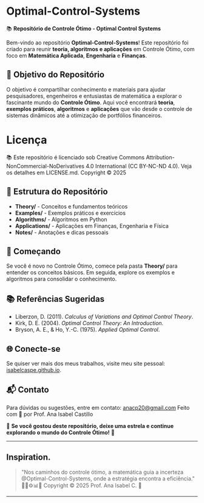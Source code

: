 # Optimal-Control-Systems

📚 **Repositório de Controle Ótimo - Optimal Control Systems**

Bem-vindo ao repositório **Optimal-Control-Systems**! Este repositório foi criado para reunir **teoria, algoritmos e aplicações** em Controle Ótimo, com foco em **Matemática Aplicada**, **Engenharia** e **Finanças**.

## 🎯 **Objetivo do Repositório**
O objetivo é compartilhar conhecimento e materiais para ajudar pesquisadores, engenheiros e entusiastas de matemática a explorar o fascinante mundo do **Controle Ótimo**. Aqui você encontrará **teoria**, **exemplos práticos**, **algoritmos** e **aplicações** que vão desde o controle de sistemas dinâmicos até a otimização de portfólios financeiros.

# Licença
📚 Este repositório é licenciado sob Creative Commons Attribution-NonCommercial-NoDerivatives 4.0 International (CC BY-NC-ND 4.0). Veja os detalhes em LICENSE.md.
Copyright © 2025
## 📁 **Estrutura do Repositório**

- **Theory/** - Conceitos e fundamentos teóricos
- **Examples/** - Exemplos práticos e exercícios
- **Algorithms/** - Algoritmos em Python 
- **Applications/** - Aplicações em Finanças, Engenharia e Física
- **Notes/** - Anotações e dicas pessoais

## 🚀 **Começando**
Se você é novo no Controle Ótimo, comece pela pasta **Theory/** para entender os conceitos básicos. Em seguida, explore os exemplos e algoritmos para consolidar o conhecimento.

## 📚 **Referências Sugeridas**
- Liberzon, D. (2011). *Calculus of Variations and Optimal Control Theory*.
- Kirk, D. E. (2004). *Optimal Control Theory: An Introduction*.
- Bryson, A. E., & Ho, Y.-C. (1975). *Applied Optimal Control*.

## 🌐 **Conecte-se**
Se quiser ver mais dos meus trabalhos, visite meu site pessoal: [isabelcaspe.github.io](https://isabelcaspe.github.io/).

## 📬 **Contato**
Para dúvidas ou sugestões, entre em contato: [anacp20@gmail.com](mailto:anacp20@gmail.com)
Feito com 💙 por Prof. Ana Isabel Castillo

🌟 **Se você gostou deste repositório, deixe uma estrela e continue explorando o mundo do Controle Ótimo!** 🌟

---
## Inspiration.
> "Nos caminhos do controle ótimo, a matemática guia a incerteza @Optimal-Control-Systems, onde a estratégia encontra a eficiência." 🎯📐⚙️📊🧭
>  Copyright © 2025 Prof. Ana Isabel C. 💙

---
